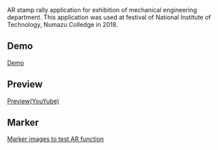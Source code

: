AR stamp rally application for exhibition of mechanical engineering department. This application was used at festival of National Institute of Technology, Numazu Colledge in 2018. 

## Demo
[Demo](https://web-ar.tech/)

## Preview
[Preview(YouYube)](https://youtu.be/Ad5NbL-oIcU)

## Marker
[Marker images to test AR function](https://github.com/ReoHokazono/ar-stamp/marker-png)